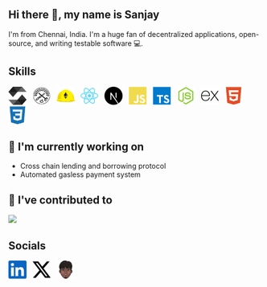## Hi there 👋, my name is Sanjay

I'm from Chennai, India. I'm a huge fan of decentralized applications, open-source, and writing testable software 💻.

## Skills

<p>
<img src="assets/solidity.svg" width="36" height="36" alt="Solidity" title="Solidity" />
<a>&nbsp;</a>
<img src="assets/foundry.svg" width="36" height="36" alt="Foundry" title="Foundry" />
<a>&nbsp;</a>
<img src="assets/hardhat.svg" width="36" height="36" alt="Hardhat" title="Hardhat" />
<a>&nbsp;</a>
<img src="assets/react.svg" width="36" height="36" alt="React.js" title="React.js" />
<a>&nbsp;</a>
<img src="assets/nextjs.svg" width="36" height="36" alt="Next.js" title="Next.js" />
<a>&nbsp;</a>
<img src="assets/javascript.svg" width="36" height="36" alt="JavaScript" title="JavaScript" />
<a>&nbsp;</a>
<img src="assets/typescript.svg" width="36" height="36" alt="TypeScript" title="TypeScript" />
<a>&nbsp;</a>
<img src="assets/nodejs.svg" width="36" height="36" alt="Node.js" title="Node.js" />
<a>&nbsp;</a>
<img src="assets/express.svg" width="36" height="36" alt="Express" title="Express" />
<a>&nbsp;</a>
<img src="assets/html5.svg" width="36" height="36" alt="HTML5" title="HTML5" />
<a>&nbsp;</a>
<img src="assets/css3.svg" width="36" height="36" alt="CSS3" title="CSS3" />
</p>

## 🔭 I'm currently working on

- Cross chain lending and borrowing protocol
- Automated gasless payment system

## 🔨 I've contributed to

[<img src="https://avatars.githubusercontent.com/u/128634635?s=200&v=4" height="50px">](https://github.com/paycrest/noblocks/pulls?q=author%3Asanjay-in)

## Socials

<a href="https://linkedin.com/in/sanjay-developer" target="_blank" rel="noreferrer"><img src="assets/linkedin.svg" width="36" height="36" alt="LinkedIn" title="LinkedIn" /></a>
<a>&nbsp;</a>
<a href="https://x.com/sanjaytalkstech" target="_blank" rel="noreferrer"><img src="assets/twitter.svg" width="36" height="36" alt="LinkedIn" title="LinkedIn" /></a>
<a>&nbsp;</a>
<a href="https://sanjaysridharan.com" target="_blank" rel="noreferrer"><img src="assets/portfolio.png" width="36" height="36" alt="LinkedIn" title="LinkedIn" /></a>
<a>&nbsp;</a>

<!--
**sanjay-in/sanjay-in** is a ✨ _special_ ✨ repository because its `README.md` (this file) appears on your GitHub profile.

Here are some ideas to get you started:

- 🔭 I’m currently working on ...
- 🌱 I’m currently learning ...
- 👯 I’m looking to collaborate on ...
- 🤔 I’m looking for help with ...
- 💬 Ask me about ...
- 📫 How to reach me: ...
- 😄 Pronouns: ...
- ⚡ Fun fact: ...
-->
